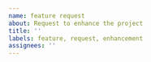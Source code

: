 ```yaml
---
name: feature request
about: Request to enhance the project 
title: ''
labels: feature, request, enhancement
assignees: ''
---
```

